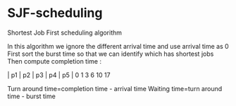 # SJF-scheduling
Shortest Job First scheduling algorithm

In this algorithm we ignore the different arrival time and use arrival time as 0
First sort the burst time so that we can identify which has shortest jobs 
Then compute completion time :

|  p1  | p2  | p3  | p4  | p5  |
0      1     3     6     10    17

Turn around time=completion time - arrival time
Waiting time=turn around time - burst time
